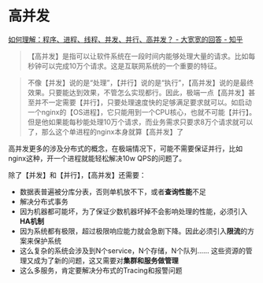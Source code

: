 # 高并发



[如何理解：程序、进程、线程、并发、并行、高并发？ - 大宽宽的回答 - 知乎](https://www.zhihu.com/question/307100151/answer/894486042)


> 【高并发】是指可以让软件系统在一段时间内能够处理大量的请求。比如每秒钟可以完成10万个请求。这是互联网系统的一个重要的特征。

> 不像【并发】说的是“处理”，【并行】说的是“执行”，【高并发】说的是最终效果。只要能达到效果，不管怎么实现都行。因此，极端一点【高并发】甚至并不一定需要【并行】，只要处理速度快的足够满足要求就可以。如启动一个nginx的【OS进程】，它只能用到一个CPU核心，也就不可能【并行】。但是他如果能每秒能处理10万个请求，而业务需求只要求8万个请求就可以了，那么这个单进程的nginx本身就算【高并发】了


高并发更多的涉及分布式的概念，在极端情况下，可能不需要保证并行，比如nginx这种，开一个进程就能轻松解决10w QPS的问题了。


除了【并发】和【并行】，【高并发】还需要：
- 数据表普遍被分库分表，否则单机放不下，或者**查询性能**不足
- 解决分布式事务
- 因为机器都可能坏，为了保证少数机器坏掉不会影响处理的性能，必须引入**HA机制**
- 因为系统都有极限，超过极限响应能力就会急剧下降。因此必须引入**限流**的方案来保护系统
- 这么复杂的系统会涉及到N个service，N个存储，N个队列…… 这些资源的管理又成为了新的问题，这又需要对**集群和服务做管理**
- 这么多服务，肯定要解决分布式的Tracing和报警问题